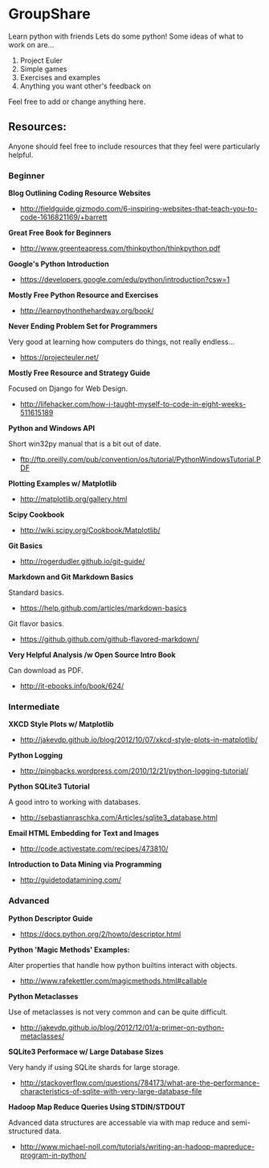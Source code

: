 GroupShare
==========

Learn python with friends
Lets do some python!
Some ideas of what to work on are...

1. Project Euler
2. Simple games
3. Exercises and examples
4. Anything you want other's feedback on

Feel free to add or change anything here.
	
	
## Resources:

Anyone should feel free to include resources that they feel were particularly helpful.

### Beginner
**Blog Outlining Coding Resource Websites**
* http://fieldguide.gizmodo.com/6-inspiring-websites-that-teach-you-to-code-1616821169/+barrett

**Great Free Book for Beginners**
* http://www.greenteapress.com/thinkpython/thinkpython.pdf

**Google's Python Introduction**
* https://developers.google.com/edu/python/introduction?csw=1

**Mostly Free Python Resource and Exercises**
* http://learnpythonthehardway.org/book/

**Never Ending Problem Set for Programmers**

Very good at learning how computers do things, not really endless...
* https://projecteuler.net/

**Mostly Free Resource and Strategy Guide**

Focused on Django for Web Design.
* http://lifehacker.com/how-i-taught-myself-to-code-in-eight-weeks-511615189

**Python and Windows API**

Short win32py manual that is a bit out of date. 
* ftp://ftp.oreilly.com/pub/convention/os/tutorial/PythonWindowsTutorial.PDF

**Plotting Examples w/ Matplotlib**
* http://matplotlib.org/gallery.html

**Scipy Cookbook**
* http://wiki.scipy.org/Cookbook/Matplotlib/

**Git Basics**
* http://rogerdudler.github.io/git-guide/

**Markdown and Git Markdown Basics**

Standard basics.
* https://help.github.com/articles/markdown-basics

Git flavor basics.
* https://github.github.com/github-flavored-markdown/

**Very Helpful Analysis /w Open Source Intro Book**

Can download as PDF.
* http://it-ebooks.info/book/624/

### Intermediate
**XKCD Style Plots w/ Matplotlib**
* http://jakevdp.github.io/blog/2012/10/07/xkcd-style-plots-in-matplotlib/

**Python Logging**
* http://pingbacks.wordpress.com/2010/12/21/python-logging-tutorial/

**Python SQLite3 Tutorial**

A good intro to working with databases.
* http://sebastianraschka.com/Articles/sqlite3_database.html

**Email HTML Embedding for Text and Images**
* http://code.activestate.com/recipes/473810/

**Introduction to Data Mining via Programming**
* http://guidetodatamining.com/

### Advanced
**Python Descriptor Guide**
* https://docs.python.org/2/howto/descriptor.html

**Python 'Magic Methods' Examples:**

Alter properties that handle how python builtins interact with objects. 
* http://www.rafekettler.com/magicmethods.html#callable

**Python Metaclasses**

Use of metaclasses is not very common and can be quite difficult.
* http://jakevdp.github.io/blog/2012/12/01/a-primer-on-python-metaclasses/

**SQLite3 Performace w/ Large Database Sizes**

Very handy if using SQLite shards for large storage.
* http://stackoverflow.com/questions/784173/what-are-the-performance-characteristics-of-sqlite-with-very-large-database-file

**Hadoop Map Reduce Queries Using STDIN/STDOUT**

Advanced data structures are accessable via with map reduce and semi-structured data.
* http://www.michael-noll.com/tutorials/writing-an-hadoop-mapreduce-program-in-python/
